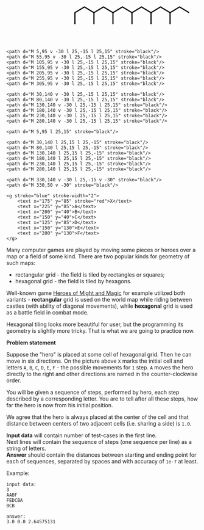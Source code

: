 <div>
<svg xmlns="http://www.w3.org/2000/svg" version="1.1" width="800" height="160">

<g fill="none" stroke-width="3" transform="translate(150,0)">
	<path d="M 30,50 v -30 l 25,-15 l 25,15" stroke="black"/>
	<path d="M 80,50 v -30 l 25,-15 l 25,15" stroke="black"/>
	<path d="M 130,50 v -30 l 25,-15 l 25,15" stroke="black"/>
	<path d="M 180,50 v -30 l 25,-15 l 25,15" stroke="black"/>
	<path d="M 230,50 v -30 l 25,-15 l 25,15" stroke="black"/>
	<path d="M 280,50 v -30 l 25,-15 l 25,15" stroke="black"/>

	<path d="M 5,95 v -30 l 25,-15 l 25,15" stroke="black"/>
	<path d="M 55,95 v -30 l 25,-15 l 25,15" stroke="black"/>
	<path d="M 105,95 v -30 l 25,-15 l 25,15" stroke="black"/>
	<path d="M 155,95 v -30 l 25,-15 l 25,15" stroke="black"/>
	<path d="M 205,95 v -30 l 25,-15 l 25,15" stroke="black"/>
	<path d="M 255,95 v -30 l 25,-15 l 25,15" stroke="black"/>
	<path d="M 305,95 v -30 l 25,-15 l 25,15" stroke="black"/>
	
	<path d="M 30,140 v -30 l 25,-15 l 25,15" stroke="black"/>
	<path d="M 80,140 v -30 l 25,-15 l 25,15" stroke="black"/>
	<path d="M 130,140 v -30 l 25,-15 l 25,15" stroke="black"/>
	<path d="M 180,140 v -30 l 25,-15 l 25,15" stroke="black"/>
	<path d="M 230,140 v -30 l 25,-15 l 25,15" stroke="black"/>
	<path d="M 280,140 v -30 l 25,-15 l 25,15" stroke="black"/>
	
	<path d="M 5,95 l 25,15" stroke="black"/>
	
	<path d="M 30,140 l 25,15 l 25,-15" stroke="black"/>
	<path d="M 80,140 l 25,15 l 25,-15" stroke="black"/>
	<path d="M 130,140 l 25,15 l 25,-15" stroke="black"/>
	<path d="M 180,140 l 25,15 l 25,-15" stroke="black"/>
	<path d="M 230,140 l 25,15 l 25,-15" stroke="black"/>
	<path d="M 280,140 l 25,15 l 25,-15" stroke="black"/>
	
	<path d="M 330,140 v -30 l 25,-15 v -30" stroke="black"/>
	<path d="M 330,50 v -30" stroke="black"/>

	<g stroke="blue" stroke-width="2">
		<text x="175" y="85" stroke="red">X</text>
		<text x="225" y="85">A</text>
		<text x="200" y="40">B</text>
		<text x="150" y="40">C</text>
		<text x="125" y="85">D</text>
		<text x="150" y="130">E</text>
		<text x="200" y="130">F</text>
	</g>
</g>

</svg>
</div>

Many computer games are played by moving some pieces or heroes over a map or a field of some kind. There are two
popular kinds for geometry of such maps:

- rectangular grid - the field is tiled by rectangles or squares;
- hexagonal grid - the field is tiled by hexagons.

Well-known game [Heroes of Might and Magic](http://en.wikipedia.org/wiki/Heroes_of_Might_and_Magic) for example
utilized both variants - **rectangular** grid is used on the world map while riding between castles (with ability of
diagonal movements), while **hexagonal** grid is used as a battle field in combat mode.

Hexagonal tiling looks more beautiful for user, but the programming its geometry is slightly more tricky. That is
what we are going to practice now.

**Problem statement**

Suppose the "hero" is placed at some cell of hexagonal grid. Then he can move in six directions. On the
picture above `X` marks the initial cell and letters `A`, `B`, `C`, `D`, `E`, `F` - the possible movements for `1`
step. `A` moves the hero directly to the right and other directions are named in the counter-clockwise order.

You will be given a sequence of steps, performed by hero, each step described by a corresponding letter. You are to
tell after all these steps, how far the hero is now from his initial position.

We agree that the hero is always placed at the center of the cell and that distance between centers of two adjacent
cells (i.e. sharing a side) is `1.0`.

**Input data** will contain number of test-cases in the first line.  
Next lines will contain the sequence of steps (one sequence per line) as a string of letters.  
**Answer** should contain the distances between starting and ending point for each of sequences, separated by spaces
and with accuracy of `1e-7` at least.

Example:

    input data:
	3
	AABF
	FEDCBA
	BCB
	
	answer:
	3.0 0.0 2.64575131